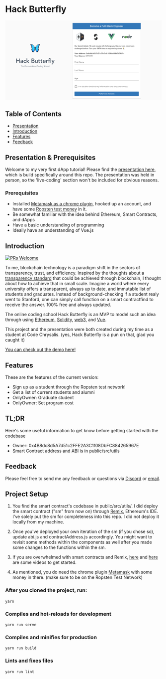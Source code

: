 # Hack Butterfly

<p align="center">
  <img alt="hackButterfly" title="hackButterfly" src="public/images/intro.png" width="auto">
</p>

## Table of Contents

- [Presentation](#presentation)
- [Introduction](#introduction)
- [Features](#features)
- [Feedback](#feedback)


## Presentation & Prerequisites

Welcome to my very first dApp tutorial! Please find the [presentation here](https://google.com//), which is build specifically around this repo. The presentation was held in person, so the 'live-coding' section won't be included for obvious reasons.

### Prerequisites

* Installed [Metamask as a chrome plugin](https://chrome.google.com/webstore/detail/metamask/nkbihfbeogaeaoehlefnkodbefgpgknn?hl=en), hooked up an account, and have some [Ropsten test money](https://faucet.metamask.io/) in it.
* Be somewhat familiar with the idea behind Ethereum, Smart Contracts, and dApps
* Have a basic understanding of programming
* Ideally have an understanding of Vue.js

## Introduction

[![PRs Welcome](https://img.shields.io/badge/PRs-welcome-brightgreen.svg?style=flat-square)](http://makeapullrequest.com)

To me, blockchain technology is a paradigm shift in the sectors of transparency, trust, and efficiency. Inspired by the thoughts about a [transparency standard](https://www.forbes.com/sites/paulmartyn/2018/03/28/does-blockchain-provide-the-new-standard-for-transparency/#bb46c663921e) that could be achieved through blockchain, I thought about how to achieve that in small scale. Imagine a world where every university offers a transparent, always up to date, and immutable list of students and graduates. Instead of background-checking if a student realy went to Stanford, one can simply call function on a smart contractfind to receive the answer. 100% free and always updated. 

The online coding school Hack Butterfly is an MVP to model such an idea through using [Ethereum](https://www.ethereum.org/), [Solidity](https://solidity.readthedocs.io/en/v0.4.24/), [web3](https://github.com/ethereum/web3.js/), and [Vue](https://vuejs.org/).

This project and the presentation were both created during my time as a student at Code Chrysalis. (yes, Hack Butterfly is a pun on that, glad you caught it)

[You can check out the demo here!](https://hackbutterfly.herokuapp.com/)

## Features

These are the features of the current version:

* Sign up as a student through the Ropsten test network!
* Get a list of current students and alumni
* OnlyOwner: Graduate student
* OnlyOwner: Set program cost

## TL;DR

Here's some useful information to get know before getting started with the codebase 

* Owner: 0x4B8dc8d5A7d51c2FFE2A3C1f08DbFC884265967E
* Smart Contract address and ABI is in public/src/utils


## Feedback

Please feel free to send me any feedback or questions via [Discord](https://discordapp.com/users/Akzent#6791) or [email](https://www.sourcecon.com/how-to-find-almost-any-github-users-email-address/).


## Project Setup

1. You find the smart contract's codebase in public/src/utils/. I did deploy the smart contract ("sm" from now on) through [Remix](https://remix.ethereum.org/), Ethereum's IDE. I've solely put the sm for completeness into this repo. I did not deploy it locally from my machine.

2. Once you've deployed your own iteration of the sm (if you chose so), update abi.js and contractAddress.js accordingly. You might want to revisit some methods within the components as well after you made some changes to the functions within the sm. 

3. If you are overwhelmed with smart contracts and Remix, [here](https://www.youtube.com/watch?v=KkN1O8TChbM) and [here](https://www.youtube.com/watch?v=KU6bvciWgRE&list=PL0lNJEnwfVVMuX2Ds19Wj_7Mcze3FDJr3) are some videos to get started.

4. As mentioned, you do need the chrome plugin [Metamask](https://chrome.google.com/webstore/detail/metamask/nkbihfbeogaeaoehlefnkodbefgpgknn?hl=en) with some money in there. (make sure to be on the Ropsten Test Network)

### After you cloned the project, run:
```
yarn
```
### Compiles and hot-reloads for development
```
yarn run serve
```

### Compiles and minifies for production
```
yarn run build
```

### Lints and fixes files
```
yarn run lint
```

